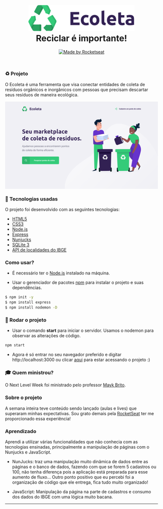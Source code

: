<h1 align="center">
  <img src="public/assets/logo.svg" width="350px" /><br>
  Reciclar é importante!
</h1>
<p align="center">
  <a href="https://rocketseat.com.br">
    <img alt="Made by Rocketseat" src="https://img.shields.io/badge/made%20by-Rocketseat-green">
  </a>
  
</p>

<br>

### :recycle: Projeto

O Ecoleta é uma ferramenta que visa conectar entidades de coleta de resíduos orgânicos e inorgânicos com pessoas que precisam descartar seus resíduos de maneira ecológica.

<img align="center" alt=" Homepage photo" src="public/assets/ecoleta-page-main.png">

### :rocket: Tecnologias usadas
O projeto foi desenvolvido com as seguintes tecnologias:
- [HTML5](https://www.w3schools.com/html/)
- [CSS3](https://www.w3schools.com/css/)
- [Node.js](https://nodejs.org/en/)
- [Express](https://expressjs.com/pt-br/)
- [Nunjucks](https://mozilla.github.io/nunjucks/)
- [SQLite 3](https://www.sqlite.org/index.html)
- [API de localidades do IBGE](https://servicodados.ibge.gov.br/api/docs/localidades?versao=1)

### Como usar?

 - É necessário ter o [Node.js](https://nodejs.org/en/) instalado na máquina.

 - Usar o gerenciador de pacotes [npm](https://www.npmjs.com/) para instalar o projeto e suas dependências.

```bash
$ npm init -y
$ npm install express
$ npm install nodemon -D
```

### :runner: Rodar o projeto

 - Usar o comando <b>start</b> para iniciar o servidor. Usamos o nodemon para observar as alterações de código.

```bash
npm start
```
 - Agora é só entrar no seu navegador preferido e digitar http://localhost:3000 ou clicar [aqui](http://localhost:3000) para estar acessando o projeto :) 

### :mortar_board: Quem ministrou?

O Next Level Week foi ministrado pelo professor [Mayk Brito](https://github.com/maykbrito). 

### Sobre o projeto

A semana inteira teve conteúdo sendo lançado (aulas e lives) que superaram minhas expectativas. Sou grato demais pela [RocketSeat](https://rocketseat.com.br) ter me proporcionado essa experiência! 

### Aprendizado

Aprendi a utilizar várias funcionalidades que não conhecia com as tecnologias ensinadas, principalmente a manipulação de páginas com o Nunjucks e JavaScript. 

 - NunJucks: traz uma manipulação muito dinâmica de dados entre as páginas e o banco de dados, fazendo com que se forem 5 cadastros ou 100, não tenha diferença pois a aplicação está preparada para esse aumento de fluxo... Outro ponto positivo que eu percebi foi a organização de código que ele entrega, fica tudo muito organizado!

- JavaScript: Manipulação da página na parte de cadastros e consumo dos dados do IBGE com uma lógica muito bacana.

---
